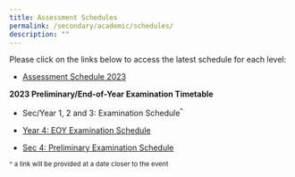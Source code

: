 ```yaml
---
title: Assessment Schedules
permalink: /secondary/academic/schedules/
description: ""
---
```

Please click on the links below to access the latest schedule for each level:

*   [Assessment Schedule 2023](https://docs.google.com/spreadsheets/d/e/2PACX-1vRm149XtkmSXhY5s6v6LFCqfESiU9dOGnoe0Nr-PAlrqZodOortLm7C5VY-tWMrQ00DFxKnRT1ix7AK/pubhtml)


**2023 Preliminary/End-of-Year Examination Timetable**

*   Sec/Year 1, 2 and 3: Examination Schedule<sup>^</sup>

*   [Year 4: EOY Examination Schedule](https://docs.google.com/spreadsheets/d/e/2PACX-1vSlTgX1dwF0LdBPtNh2FXjrVjJPSJN3s1FyNT3W_FK-fwLDcKY1f786t8Khv-lq7HhEV5RtIBqaBlxS/pubhtml)

*   [Sec 4: Preliminary Examination Schedule](https://docs.google.com/spreadsheets/d/e/2PACX-1vQ4GYrmKIl-_ZyjnPDN1t4bo4wgXqey35oHjfb5qMXoVbcj1nbg3A522eBXYbygEPcprrhIZ3nXjC4w/pubhtml)


<sup> ^ a link will be provided at a date closer to the event</sup>